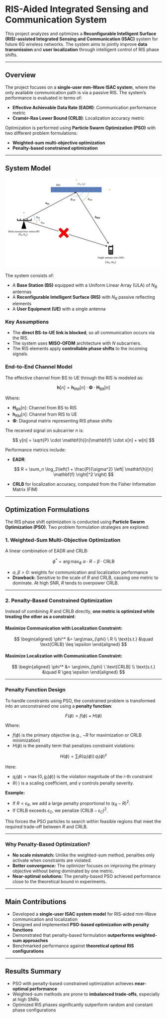# RIS-Aided Integrated Sensing and Communication System

This project analyzes and optimizes a **Reconfigurable Intelligent Surface (RIS)-assisted Integrated Sensing and Communication (ISAC)** system for future 6G wireless networks. The system aims to jointly improve **data transmission** and **user localization** through intelligent control of RIS phase shifts.

---

## Overview

The project focuses on a **single-user mm-Wave ISAC system**, where the only available communication path is via a passive RIS. The system’s performance is evaluated in terms of:

- **Effective Achievable Data Rate (EADR)**: Communication performance metric  
- **Cramér-Rao Lower Bound (CRLB)**: Localization accuracy metric

Optimization is performed using **Particle Swarm Optimization (PSO)** with two different problem formulations:

- **Weighted-sum multi-objective optimization**  
- **Penalty-based constrained optimization**

---

## System Model

![System model](figs/system-model-single-user.png)

The system consists of:

- A **Base Station (BS)** equipped with a Uniform Linear Array (ULA) of $N_B$ antennas  
- A **Reconfigurable Intelligent Surface (RIS)** with $N_R$ passive reflecting elements  
- A **User Equipment (UE)** with a single antenna

### Key Assumptions

- The **direct BS-to-UE link is blocked**, so all communication occurs via the RIS.
- The system uses **MISO-OFDM** architecture with $N$ subcarriers.
- The RIS elements apply **controllable phase shifts** to the incoming signals.

### End-to-End Channel Model

The effective channel from BS to UE through the RIS is modeled as:

$$
\mathbf{h}[n] = \mathbf{h}_{\text{RM}}[n] \cdot \mathbf{\Phi} \cdot \mathbf{H}_{\text{BR}}[n]
$$

Where:
- $\mathbf{H}_{\text{BR}}[n]$: Channel from BS to RIS  
- $\mathbf{h}_{\text{RM}}[n]$: Channel from RIS to UE  
- $\mathbf{\Phi}$: Diagonal matrix representing RIS phase shifts

The received signal on subcarrier $n$ is:

$$
y[n] = \sqrt{P} \cdot \mathbf{h}[n]\mathbf{f} \cdot x[n] + w[n]
$$

Performance metrics include:
- **EADR**:

$$
R = \sum_n \log_2\left(1 + \frac{P}{\sigma^2} \left| \mathbf{h}[n] \mathbf{f} \right|^2 \right)
$$

- **CRLB** for localization accuracy, computed from the Fisher Information Matrix (FIM)

---

## Optimization Formulations

The RIS phase shift optimization is conducted using **Particle Swarm Optimization (PSO)**. Two problem formulation strategies are explored:

### 1. Weighted-Sum Multi-Objective Optimization

A linear combination of EADR and CRLB:

$$
\phi^* = \arg\max_{\phi} \ \alpha \cdot R - \beta \cdot \text{CRLB}
$$

- $\alpha, \beta > 0$: weights for communication and localization performance  
- **Drawback:** Sensitive to the scale of $R$ and CRLB, causing one metric to dominate. At high SNR, $R$ tends to overpower CRLB.

---

### 2. Penalty-Based Constrained Optimization

Instead of combining $R$ and CRLB directly, **one metric is optimized while treating the other as a constraint**:

#### Maximize Communication with Localization Constraint:
$$
\begin{aligned}
\phi^* &= \arg\max_{\phi} \ R \\
\text{s.t.} &\quad \text{CRLB} \leq \epsilon
\end{aligned}
$$

#### Maximize Localization with Communication Constraint:
$$
\begin{aligned}
\phi^* &= \arg\min_{\phi} \ \text{CRLB} \\
\text{s.t.} &\quad R \geq \epsilon
\end{aligned}
$$

---

### Penalty Function Design

To handle constraints using PSO, the constrained problem is transformed into an unconstrained one using a **penalty function**:

$$
F(\phi) = f(\phi) + H(\phi)
$$

Where:
- $f(\phi)$ is the primary objective (e.g., $-R$ for maximization or CRLB minimization)
- $H(\phi)$ is the penalty term that penalizes constraint violations:
  
$$
H(\phi) = \sum_i \theta(q_i(\phi)) \, q_i(\phi)^{\gamma}
$$

Here:
- $q_i(\phi) = \max\{0, g_i(\phi)\}$ is the violation magnitude of the $i$-th constraint
- $\theta(\cdot)$ is a scaling coefficient, and $\gamma$ controls penalty severity.

**Example:**
- If $R < \epsilon_R$, we add a large penalty proportional to $(\epsilon_R - R)^2$.
- If CRLB exceeds $\epsilon_C$, we penalize $(\text{CRLB} - \epsilon_C)^2$.

This forces the PSO particles to search within feasible regions that meet the required trade-off between $R$ and CRLB.

---

### Why Penalty-Based Optimization?

- **No scale mismatch:** Unlike the weighted-sum method, penalties only activate when constraints are violated.
- **Better convergence:** The optimizer focuses on improving the primary objective without being dominated by one metric.
- **Near-optimal solutions:** The penalty-based PSO achieved performance close to the theoretical bound in experiments.

---

## Main Contributions

- Developed a **single-user ISAC system model** for RIS-aided mm-Wave communication and localization  
- Designed and implemented **PSO-based optimization with penalty functions**
- Demonstrated that penalty-based formulation **outperforms weighted-sum approaches**  
- Benchmarked performance against **theoretical optimal RIS configurations**

---

## Results Summary

- PSO with penalty-based constrained optimization achieves **near-optimal performance**  
- Weighted-sum methods are prone to **imbalanced trade-offs**, especially at high SNRs  
- Optimized RIS phases significantly outperform random and constant phase configurations



